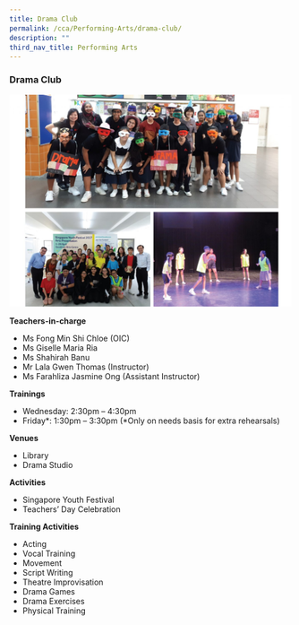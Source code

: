 ```yaml
---
title: Drama Club
permalink: /cca/Performing-Arts/drama-club/
description: ""
third_nav_title: Performing Arts
---
```

### Drama Club

<img src="/images/cca24.png" style="width:80%,align:left">


**Teachers-in-charge**

*   Ms Fong Min Shi Chloe (OIC)
*   Ms Giselle Maria Ria
*   Ms Shahirah Banu
*   Mr Lala Gwen Thomas (Instructor)
*   Ms Farahliza Jasmine Ong (Assistant Instructor) 

**Trainings**

*   Wednesday: 2:30pm – 4:30pm
*   Friday*: 1:30pm – 3:30pm (\*Only on needs basis for extra rehearsals)


**Venues**

*   Library
*   Drama Studio

**Activities**

*   Singapore Youth Festival
*   Teachers’ Day Celebration

**Training Activities**

*   Acting
*   Vocal Training
*   Movement
*   Script Writing
*   Theatre Improvisation
*   Drama Games
*   Drama Exercises
*   Physical Training